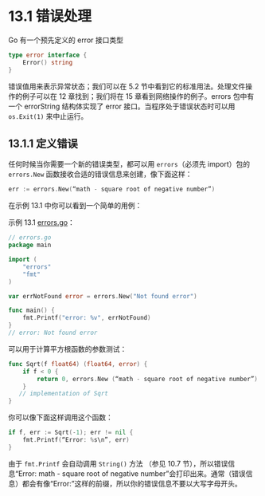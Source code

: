 # 13.1 错误处理

Go 有一个预先定义的 error 接口类型

```go
type error interface { 
	Error() string
}

```

错误值用来表示异常状态；我们可以在 5.2 节中看到它的标准用法。处理文件操作的例子可以在 12 章找到；我们将在 15 章看到网络操作的例子。errors 包中有一个 errorString 结构体实现了 error 接口。当程序处于错误状态时可以用 `os.Exit(1)` 来中止运行。

## 13.1.1 定义错误

任何时候当你需要一个新的错误类型，都可以用 `errors`（必须先 import）包的 `errors.New` 函数接收合适的错误信息来创建，像下面这样：

```go
err := errors.New(“math - square root of negative number”)

```

在示例 13.1 中你可以看到一个简单的用例：

示例 13.1 [errors.go](examples/chapter_13/errors.go)：

```go
// errors.go
package main

import (
	"errors"
	"fmt"
)

var errNotFound error = errors.New("Not found error")

func main() {
	fmt.Printf("error: %v", errNotFound)
}
// error: Not found error

```

可以用于计算平方根函数的参数测试：

```go
func Sqrt(f float64) (float64, error) {
	if f < 0 {
		return 0, errors.New (“math - square root of negative number”)
	}
   // implementation of Sqrt
}

```

你可以像下面这样调用这个函数：

```go
if f, err := Sqrt(-1); err != nil {
	fmt.Printf(“Error: %s\n”, err)
}

```

由于 `fmt.Printf` 会自动调用 `String()` 方法 （参见 10.7 节），所以错误信息“Error: math - square root of negative number”会打印出来。通常（错误信息）都会有像“Error:”这样的前缀，所以你的错误信息不要以大写字母开头。


